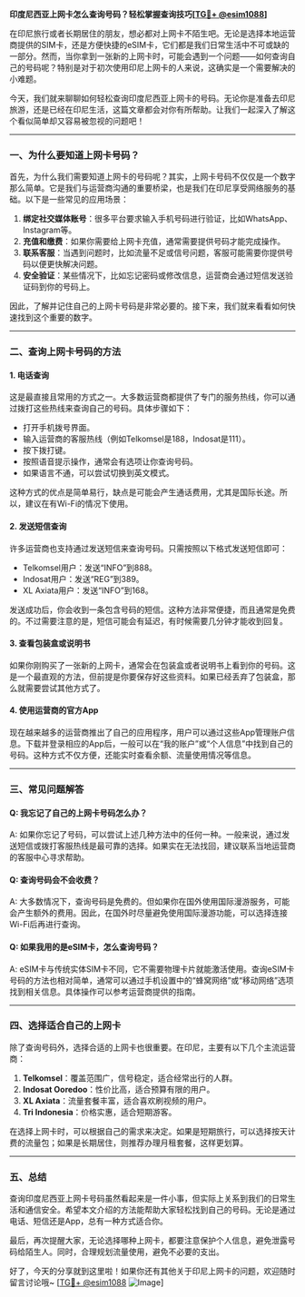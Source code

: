 **印度尼西亚上网卡怎么查询号码？轻松掌握查询技巧[[TG💪+ @esim1088](https://t.me/s/esim1088)]**

在印尼旅行或者长期居住的朋友，想必都对上网卡不陌生吧。无论是选择本地运营商提供的SIM卡，还是方便快捷的eSIM卡，它们都是我们日常生活中不可或缺的一部分。然而，当你拿到一张新的上网卡时，可能会遇到一个问题——如何查询自己的号码呢？特别是对于初次使用印尼上网卡的人来说，这确实是一个需要解决的小难题。

今天，我们就来聊聊如何轻松查询印度尼西亚上网卡的号码。无论你是准备去印尼旅游，还是已经在印尼生活，这篇文章都会对你有所帮助。让我们一起深入了解这个看似简单却又容易被忽视的问题吧！

---

### **一、为什么要知道上网卡号码？**

首先，为什么我们需要知道上网卡的号码呢？其实，上网卡号码不仅仅是一个数字那么简单。它是我们与运营商沟通的重要桥梁，也是我们在印尼享受网络服务的基础。以下是一些常见的应用场景：

1. **绑定社交媒体账号**：很多平台要求输入手机号码进行验证，比如WhatsApp、Instagram等。
2. **充值和缴费**：如果你需要给上网卡充值，通常需要提供号码才能完成操作。
3. **联系客服**：当遇到问题时，比如流量不足或信号问题，客服可能需要你提供号码以便更快解决问题。
4. **安全验证**：某些情况下，比如忘记密码或修改信息，运营商会通过短信发送验证码到你的号码上。

因此，了解并记住自己的上网卡号码是非常必要的。接下来，我们就来看看如何快速找到这个重要的数字。

---

### **二、查询上网卡号码的方法**

#### **1. 电话查询**
这是最直接且常用的方式之一。大多数运营商都提供了专门的服务热线，你可以通过拨打这些热线来查询自己的号码。具体步骤如下：

- 打开手机拨号界面。
- 输入运营商的客服热线（例如Telkomsel是188，Indosat是111）。
- 按下拨打键。
- 按照语音提示操作，通常会有选项让你查询号码。
- 如果语言不通，可以尝试切换到英文模式。

这种方式的优点是简单易行，缺点是可能会产生通话费用，尤其是国际长途。所以，建议在有Wi-Fi的情况下使用。

#### **2. 发送短信查询**
许多运营商也支持通过发送短信来查询号码。只需按照以下格式发送短信即可：

- Telkomsel用户：发送“INFO”到888。
- Indosat用户：发送“REG”到389。
- XL Axiata用户：发送“INFO”到168。

发送成功后，你会收到一条包含号码的短信。这种方法非常便捷，而且通常是免费的。不过需要注意的是，短信可能会有延迟，有时候需要几分钟才能收到回复。

#### **3. 查看包装盒或说明书**
如果你刚购买了一张新的上网卡，通常会在包装盒或者说明书上看到你的号码。这是一个最直观的方法，但前提是你要保存好这些资料。如果已经丢弃了包装盒，那么就需要尝试其他方式了。

#### **4. 使用运营商的官方App**
现在越来越多的运营商推出了自己的应用程序，用户可以通过这些App管理账户信息。下载并登录相应的App后，一般可以在“我的账户”或“个人信息”中找到自己的号码。这种方式不仅方便，还能实时查看余额、流量使用情况等信息。

---

### **三、常见问题解答**

#### **Q: 我忘记了自己的上网卡号码怎么办？**
A: 如果你忘记了号码，可以尝试上述几种方法中的任何一种。一般来说，通过发送短信或拨打客服热线是最可靠的选择。如果实在无法找回，建议联系当地运营商的客服中心寻求帮助。

#### **Q: 查询号码会不会收费？**
A: 大多数情况下，查询号码是免费的。但如果你在国外使用国际漫游服务，可能会产生额外的费用。因此，在国外时尽量避免使用国际漫游功能，可以选择连接Wi-Fi后再进行查询。

#### **Q: 如果我用的是eSIM卡，怎么查询号码？**
A: eSIM卡与传统实体SIM卡不同，它不需要物理卡片就能激活使用。查询eSIM卡号码的方法也相对简单，通常可以通过手机设置中的“蜂窝网络”或“移动网络”选项找到相关信息。具体操作可以参考运营商提供的指南。

---

### **四、选择适合自己的上网卡**

除了查询号码外，选择合适的上网卡也很重要。在印尼，主要有以下几个主流运营商：

1. **Telkomsel**：覆盖范围广，信号稳定，适合经常出行的人群。
2. **Indosat Ooredoo**：性价比高，适合预算有限的用户。
3. **XL Axiata**：流量套餐丰富，适合喜欢刷视频的用户。
4. **Tri Indonesia**：价格实惠，适合短期游客。

在选择上网卡时，可以根据自己的需求来决定。如果是短期旅行，可以选择按天计费的流量包；如果是长期居住，则推荐办理月租套餐，这样更划算。

---

### **五、总结**

查询印度尼西亚上网卡号码虽然看起来是一件小事，但实际上关系到我们的日常生活和通信安全。希望本文介绍的方法能帮助大家轻松找到自己的号码。无论是通过电话、短信还是App，总有一种方式适合你。

最后，再次提醒大家，无论选择哪种上网卡，都要注意保护个人信息，避免泄露号码给陌生人。同时，合理规划流量使用，避免不必要的支出。

好了，今天的分享就到这里啦！如果你还有其他关于印尼上网卡的问题，欢迎随时留言讨论哦~ [[TG💪+ @esim1088](https://t.me/s/esim1088) ![Image](https://i.postimg.cc/4NQfJmqS/Snipaste-2025-05-13-00-14-12.png)]